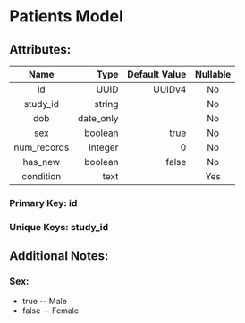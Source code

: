 # Patients Model

## Attributes:

| Name        | Type      | Default Value | Nullable |
|:-----------:| ---------:| -------------:|:--------:|
| id          | UUID      | UUIDv4        | No       |
| study_id    | string    |               | No       |
| dob         | date_only |               | No       |
| sex         | boolean   | true          | No       |
| num_records | integer   | 0             | No       |
| has_new     | boolean   | false         | No       |
| condition   | text      |               | Yes      |

### Primary Key: id

### Unique Keys: study_id

## Additional Notes:

### Sex:

* true -- Male
* false -- Female

